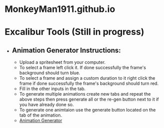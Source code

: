 # MonkeyMan1911.github.io

# Excalibur Tools (Still in progress)
* ## Animation Generator Instructions:
  * Upload a spritesheet from your computer.  
  * To select a frame left click it. If done successfully the frame's background should turn blue.  
  * To select a frame and assign a custom duration to it right click the frame if done successfully the frame's background should turn red.  
  * Fill in the other inputs in the tab.  
  * To generate multiple animations create new tabs and repeat the above steps then press generate all or the re-gen button next to it if you have already done so.  
  * To generate one animtaion use the generate button located on the tab of the animation.  
  * [Animation Generator](https://monkeyman1911.github.io/animation-generator.html)
